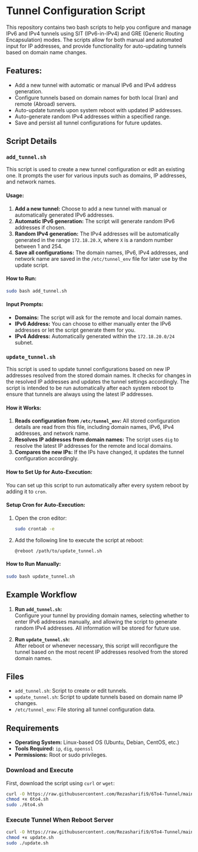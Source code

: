 
# Tunnel Configuration Script

This repository contains two bash scripts to help you configure and manage IPv6 and IPv4 tunnels using SIT (IPv6-in-IPv4) and GRE (Generic Routing Encapsulation) modes. The scripts allow for both manual and automated input for IP addresses, and provide functionality for auto-updating tunnels based on domain name changes.

## Features:
- Add a new tunnel with automatic or manual IPv6 and IPv4 address generation.
- Configure tunnels based on domain names for both local (Iran) and remote (Abroad) servers.
- Auto-update tunnels upon system reboot with updated IP addresses.
- Auto-generate random IPv4 addresses within a specified range.
- Save and persist all tunnel configurations for future updates.

## Script Details

### `add_tunnel.sh`
This script is used to create a new tunnel configuration or edit an existing one. It prompts the user for various inputs such as domains, IP addresses, and network names.

#### Usage:
1. **Add a new tunnel:** Choose to add a new tunnel with manual or automatically generated IPv6 addresses.
2. **Automatic IPv6 generation:** The script will generate random IPv6 addresses if chosen.
3. **Random IPv4 generation:** The IPv4 addresses will be automatically generated in the range `172.18.20.X`, where `X` is a random number between 1 and 254.
4. **Save all configurations:** The domain names, IPv6, IPv4 addresses, and network name are saved in the `/etc/tunnel_env` file for later use by the update script.

#### How to Run:
```bash
sudo bash add_tunnel.sh
```

#### Input Prompts:
- **Domains:** The script will ask for the remote and local domain names.
- **IPv6 Address:** You can choose to either manually enter the IPv6 addresses or let the script generate them for you.
- **IPv4 Address:** Automatically generated within the `172.18.20.0/24` subnet.

### `update_tunnel.sh`
This script is used to update tunnel configurations based on new IP addresses resolved from the stored domain names. It checks for changes in the resolved IP addresses and updates the tunnel settings accordingly. The script is intended to be run automatically after each system reboot to ensure that tunnels are always using the latest IP addresses.

#### How it Works:
1. **Reads configuration from `/etc/tunnel_env`:** All stored configuration details are read from this file, including domain names, IPv6, IPv4 addresses, and network name.
2. **Resolves IP addresses from domain names:** The script uses `dig` to resolve the latest IP addresses for the remote and local domains.
3. **Compares the new IPs:** If the IPs have changed, it updates the tunnel configuration accordingly.

#### How to Set Up for Auto-Execution:
You can set up this script to run automatically after every system reboot by adding it to `cron`.

#### Setup Cron for Auto-Execution:
1. Open the cron editor:
   ```bash
   sudo crontab -e
   ```

2. Add the following line to execute the script at reboot:
   ```
   @reboot /path/to/update_tunnel.sh
   ```

#### How to Run Manually:
```bash
sudo bash update_tunnel.sh
```

## Example Workflow

1. **Run `add_tunnel.sh`:**  
   Configure your tunnel by providing domain names, selecting whether to enter IPv6 addresses manually, and allowing the script to generate random IPv4 addresses. All information will be stored for future use.

2. **Run `update_tunnel.sh`:**  
   After reboot or whenever necessary, this script will reconfigure the tunnel based on the most recent IP addresses resolved from the stored domain names.

## Files

- `add_tunnel.sh`: Script to create or edit tunnels.
- `update_tunnel.sh`: Script to update tunnels based on domain name IP changes.
- `/etc/tunnel_env`: File storing all tunnel configuration data.

## Requirements
- **Operating System:** Linux-based OS (Ubuntu, Debian, CentOS, etc.)
- **Tools Required:** `ip`, `dig`, `openssl`
- **Permissions:** Root or sudo privileges.

### Download and Execute

First, download the script using `curl` or `wget`:

```bash
curl -O https://raw.githubusercontent.com/Rezasharifi9/6To4-Tunnel/main/6to4.sh
chmod +x 6to4.sh
sudo ./6to4.sh
```

### Execute Tunnel When Reboot Server

```bash
curl -O https://raw.githubusercontent.com/Rezasharifi9/6To4-Tunnel/main/update.sh
chmod +x update.sh
sudo ./update.sh
```